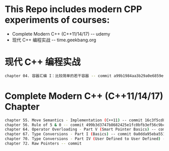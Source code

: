 # This Repo includes modern CPP experiments of courses:
*   Complete Modern C++ (C++11/14/17) -- udemy
*   现代 C++ 编程实战 -- time.geekbang.org



# 现代 C++ 编程实战
```sh
chapter 04. 容器汇编 I：比较简单的若干容器 -- commit a99b1984aa3b29a0e6859e004e85c456a8002048
```

# Complete Modern C++ (C++11/14/17) Chapter
```sh
chapter 55. Move Semantics - Implementation (C++11) -- commit 16c3f5cd8384bfb7e22e878eb921cdbc2894f71d
chapter 56. Rule of 5 & 0 -- commit 499b3d3747b8682425e1fc0bfb3ef56c9bc6389e
chapter 64. Operator Overloading - Part V (Smart Pointer Basics) -- commit 5cb1bee0919a5803e694c87221048da65417809a
chapter 67. Type Conversions - Part I (Basics) -- commit 0a0dda95eba551fe39f6091f6aa3c478cef3e68d
chapter 70. Type Conversions - Part IV (User Defined to User Defined) -- commit c2446a56ec65bd4f87d2de654b243195f5519ed5
chapter 72. Raw Pointers -- commit
```
